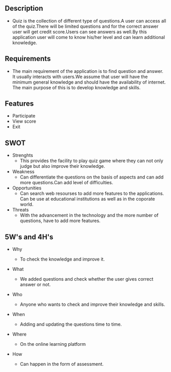 ## Description
* Quiz  is the collection of different type of questions.A user can access all of the quiz.There will be  limited questions and for the correct answer user will get credit score.Users can see answers as well.By this application user will come to know his/her level and can learn additional knowledge. 

## Requirements
* The main requirement of the application is to find question and answer. It usually interacts with users.We assume that user will have the minimum general knowledge and should have the availability of internet. The main purpose of this is to develop knowledge and skills.

## Features
* Participate
* View score
* Exit

## SWOT
* Strenghts
    * This provides the facility to play quiz game where they can not only judge but also improve their knowledge. 
* Weakness
    * Can differentiate the questions on the basis of aspects and can add more questions.Can add level of difficulties.
* Opportunities
    * Can search web resourses to add more features to the applications. Can be use at educational institutions as well as in the coporate world.
* Threats
    * With the advancement in the technology and the more number of questions, have to add more features.

## 5W's and 4H's
* Why
    * To check the knowledge and improve it.
* What
    * We added questions and check whether the user gives correct answer or not.
* Who
    * Anyone who wants to check and improve their knowledge and skills.
* When
    * Adding and updating the questions time to time.
* Where
    * On the online learning platform

* How
    * Can happen in the form of assessment.
